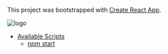 This project was bootstrapped with [Create React App](https://github.com/facebookincubator/create-react-app).

![logo]

[logo]: https://github.com/oshri/react-web/blob/master/splash.gif 


- [Available Scripts](#available-scripts)
  - [npm start](#npm-start)

